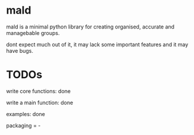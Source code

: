 # mald
mald is a minimal python library for creating organised, accurate and managebable groups.

dont expect much out of it, it may lack some important features and it may have bugs.

# TODOs
write core functions: done

write a main function: done

examples: done

packaging = -




